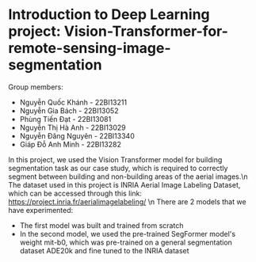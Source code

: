 # Introduction to Deep Learning project: Vision-Transformer-for-remote-sensing-image-segmentation
Group members: 
* Nguyễn Quốc Khánh	- 22BI13211
* Nguyễn Gia Bách	- 22BI13052
* Phùng Tiến Đạt	- 22BI13081
* Nguyễn Thị Hà Anh	- 22BI13029
* Nguyễn Đăng Nguyên - 22BI13340
* Giáp Đỗ Anh Minh	- 22BI13282

In this project, we used the Vision Transformer model for building segmentation task as our case study, which is required to correctly segment between building and non-building areas of the aerial images.\n
The dataset used in this project is INRIA Aerial Image Labeling Dataset, which can be accessed through this link: https://project.inria.fr/aerialimagelabeling/ \n
There are 2 models that we have experimented: 
* The first model was built and trained from scratch 
* In the second model, we used the pre-trained SegFormer model's weight mit-b0, which was pre-trained on a general segmentation dataset ADE20k and fine tuned to the INRIA dataset 
